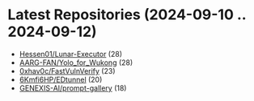# Latest Repositories (2024-09-10 .. 2024-09-12)

- [Hessen01/Lunar-Executor](https://github.com/Hessen01/Lunar-Executor) (28)
- [AARG-FAN/Yolo_for_Wukong](https://github.com/AARG-FAN/Yolo_for_Wukong) (28)
- [0xhav0c/FastVulnVerify](https://github.com/0xhav0c/FastVulnVerify) (23)
- [6Kmfi6HP/EDtunnel](https://github.com/6Kmfi6HP/EDtunnel) (20)
- [GENEXIS-AI/prompt-gallery](https://github.com/GENEXIS-AI/prompt-gallery) (18)
